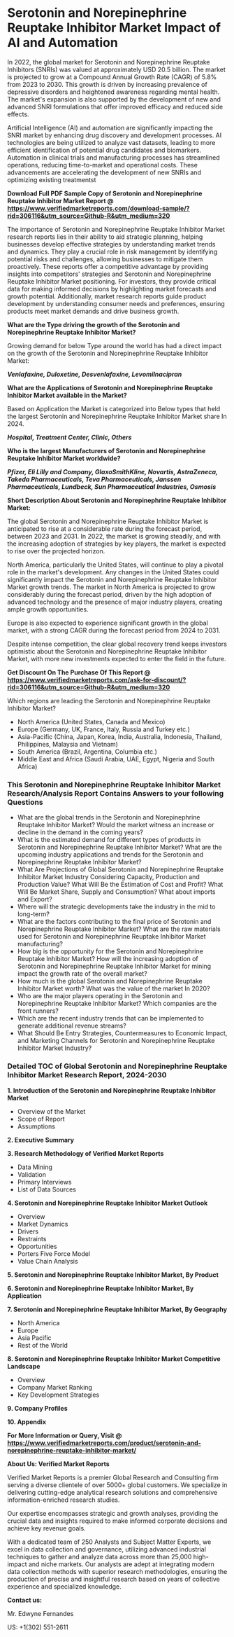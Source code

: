 <meta name="title" content="Global Serotonin and Norepinephrine Reuptake Inhibitor Market Impact of AI and Automation"><meta name="description" content="In 2022, the global market for Serotonin and Norepinephrine Reuptake Inhibitors (SNRIs) was valued at approximately USD 20.5 billion. The market is projected to grow a"><meta name="title" content="Serotonin and Norepinephrine Reuptake Inhibitor Market Size, Share, Scope, Trends, Growth, Opportunities, Analysis, Forecast"><h1>Serotonin and Norepinephrine Reuptake Inhibitor Market Impact of AI and Automation</h1><p>In 2022, the global market for Serotonin and Norepinephrine Reuptake Inhibitors (SNRIs) was valued at approximately USD 20.5 billion. The market is projected to grow at a Compound Annual Growth Rate (CAGR) of 5.8% from 2023 to 2030. This growth is driven by increasing prevalence of depressive disorders and heightened awareness regarding mental health. The market's expansion is also supported by the development of new and advanced SNRI formulations that offer improved efficacy and reduced side effects.</p><p>Artificial Intelligence (AI) and automation are significantly impacting the SNRI market by enhancing drug discovery and development processes. AI technologies are being utilized to analyze vast datasets, leading to more efficient identification of potential drug candidates and biomarkers. Automation in clinical trials and manufacturing processes has streamlined operations, reducing time-to-market and operational costs. These advancements are accelerating the development of new SNRIs and optimizing existing treatmentst</p><p id="" class=""><strong>Download Full PDF Sample Copy of Serotonin and Norepinephrine Reuptake Inhibitor Market Report @ <a href="https://www.verifiedmarketreports.com/download-sample/?rid=306116&utm_source=Github-R&utm_medium=320" target="_blank">https://www.verifiedmarketreports.com/download-sample/?rid=306116&utm_source=Github-R&utm_medium=320</a></strong></p><p>The importance of&nbsp;Serotonin and Norepinephrine Reuptake Inhibitor Market research reports lies in their ability to aid strategic planning, helping businesses develop effective strategies by understanding market trends and dynamics. They play a crucial role in risk management by identifying potential risks and challenges, allowing businesses to mitigate them proactively. These reports offer a competitive advantage by providing insights into competitors' strategies and Serotonin and Norepinephrine Reuptake Inhibitor Market positioning. For investors, they provide critical data for making informed decisions by highlighting market forecasts and growth potential. Additionally, market research reports guide product development by understanding consumer needs and preferences, ensuring products meet market demands and drive business growth.</p><p><strong>What are the&nbsp;Type driving the growth of the Serotonin and Norepinephrine Reuptake Inhibitor Market?</strong></p><p id="" class="">Growing demand for below Type around the world has had a direct impact on the growth of the Serotonin and Norepinephrine Reuptake Inhibitor Market:</p><em><strong>Venlafaxine, Duloxetine, Desvenlafaxine, Levomilnacipran</strong></em></p><strong>What are the&nbsp;Applications&nbsp;of Serotonin and Norepinephrine Reuptake Inhibitor Market available in the Market?</strong></p><p id="" class="">Based on Application the Market is categorized into Below types that held the largest Serotonin and Norepinephrine Reuptake Inhibitor Market share In 2024.</p><em><strong>Hospital, Treatment Center, Clinic, Others</strong></em></p><strong>Who is the largest Manufacturers of Serotonin and Norepinephrine Reuptake Inhibitor Market worldwide?</strong></p><p><em><strong>Pfizer, Eli Lilly and Company, GlaxoSmithKline, Novartis, AstraZeneca, Takeda Pharmaceuticals, Teva Pharmaceuticals, Janssen Pharmaceuticals, Lundbeck, Sun Pharmaceutical Industries, Osmosis</strong></em></p><p id="" class=""><strong>Short Description About Serotonin and Norepinephrine Reuptake Inhibitor Market:</strong></p><p>The global Serotonin and Norepinephrine Reuptake Inhibitor Market is anticipated to rise at a considerable rate during the forecast period, between 2023 and 2031. In 2022, the market is growing steadily, and with the increasing adoption of strategies by key players, the market is expected to rise over the projected horizon.</p><p>North America, particularly the United States, will continue to play a pivotal role in the market's development. Any changes in the United States could significantly impact the Serotonin and Norepinephrine Reuptake Inhibitor Market growth trends. The market in North America is projected to grow considerably during the forecast period, driven by the high adoption of advanced technology and the presence of major industry players, creating ample growth opportunities.</p><p>Europe is also expected to experience significant growth in the global market, with a strong CAGR during the forecast period from 2024 to 2031.</p><p>Despite intense competition, the clear global recovery trend keeps investors optimistic about the Serotonin and Norepinephrine Reuptake Inhibitor Market, with more new investments expected to enter the field in the future.</p><p id="" class=""><strong>Get Discount On The Purchase Of This Report @ <a href="https://www.verifiedmarketreports.com/ask-for-discount/?rid=306116&utm_source=Github-R&utm_medium=320" target="_blank">https://www.verifiedmarketreports.com/ask-for-discount/?rid=306116&utm_source=Github-R&utm_medium=320</a></strong></p>Which regions are leading the Serotonin and Norepinephrine Reuptake Inhibitor Market?</p><ul><li>North America (United States, Canada and Mexico)</li><li>Europe (Germany, UK, France, Italy, Russia and Turkey etc.)</li><li>Asia-Pacific (China, Japan, Korea, India, Australia, Indonesia, Thailand, Philippines, Malaysia and Vietnam)</li><li>South America (Brazil, Argentina, Columbia etc.)</li><li>Middle East and Africa (Saudi Arabia, UAE, Egypt, Nigeria and South Africa)</li></ul><h3 id="" class="">This Serotonin and Norepinephrine Reuptake Inhibitor Market Research/Analysis Report Contains Answers to your following Questions</h3><ul><li>What are the global trends in the Serotonin and Norepinephrine Reuptake Inhibitor Market? Would the market witness an increase or decline in the demand in the coming years?</li><li>What is the estimated demand for different types of products in Serotonin and Norepinephrine Reuptake Inhibitor Market? What are the upcoming industry applications and trends for the Serotonin and Norepinephrine Reuptake Inhibitor Market?</li><li>What Are Projections of Global Serotonin and Norepinephrine Reuptake Inhibitor Market Industry Considering Capacity, Production and Production Value? What Will Be the Estimation of Cost and Profit? What Will Be Market Share, Supply and Consumption? What about imports and Export?</li><li>Where will the strategic developments take the industry in the mid to long-term?</li><li>What are the factors contributing to the final price of Serotonin and Norepinephrine Reuptake Inhibitor Market? What are the raw materials used for Serotonin and Norepinephrine Reuptake Inhibitor Market manufacturing?</li><li>How big is the opportunity for the Serotonin and Norepinephrine Reuptake Inhibitor Market? How will the increasing adoption of Serotonin and Norepinephrine Reuptake Inhibitor Market for mining impact the growth rate of the overall market?</li><li>How much is the global Serotonin and Norepinephrine Reuptake Inhibitor Market worth? What was the value of the market In 2020?</li><li>Who are the major players operating in the Serotonin and Norepinephrine Reuptake Inhibitor Market? Which companies are the front runners?</li><li>Which are the recent industry trends that can be implemented to generate additional revenue streams?</li><li>What Should Be Entry Strategies, Countermeasures to Economic Impact, and Marketing Channels for Serotonin and Norepinephrine Reuptake Inhibitor Market Industry?</li></ul><h3 id="" class="">Detailed TOC of Global Serotonin and Norepinephrine Reuptake Inhibitor Market Research Report, 2024-2030</h3><p id="" class=""><strong>1. Introduction of the Serotonin and Norepinephrine Reuptake Inhibitor Market</strong></p><ul><li>Overview of the Market</li><li>Scope of Report</li><li>Assumptions</li></ul><p id="" class=""><strong>2. Executive Summary</strong></p><p id="" class=""><strong>3. Research Methodology of Verified Market Reports</strong></p><ul><li>Data Mining</li><li>Validation</li><li>Primary Interviews</li><li>List of Data Sources</li></ul><p id="" class=""><strong>4. Serotonin and Norepinephrine Reuptake Inhibitor Market Outlook</strong></p><ul><li>Overview</li><li>Market Dynamics</li><li>Drivers</li><li>Restraints</li><li>Opportunities</li><li>Porters Five Force Model</li><li>Value Chain Analysis</li></ul><p id="" class=""><strong>5. Serotonin and Norepinephrine Reuptake Inhibitor Market, By Product</strong></p><p id="" class=""><strong>6. Serotonin and Norepinephrine Reuptake Inhibitor Market, By Application</strong></p><p id="" class=""><strong>7. Serotonin and Norepinephrine Reuptake Inhibitor Market, By Geography</strong></p><ul><li>North America</li><li>Europe</li><li>Asia Pacific</li><li>Rest of the World</li></ul><p id="" class=""><strong>8. Serotonin and Norepinephrine Reuptake Inhibitor Market Competitive Landscape</strong></p><ul><li>Overview</li><li>Company Market Ranking</li><li>Key Development Strategies</li></ul><p id="" class=""><strong>9. Company Profiles</strong></p><p id="" class=""><strong>10. Appendix</strong></p><p id="" class=""><strong>For More Information or Query, Visit @ <a href="https://www.verifiedmarketreports.com/product/serotonin-and-norepinephrine-reuptake-inhibitor-market/" target="_blank">https://www.verifiedmarketreports.com/product/serotonin-and-norepinephrine-reuptake-inhibitor-market/</a></strong></p><p id="" class=""><strong>About Us: Verified Market Reports</strong></p><p id="" class="">Verified Market Reports is a premier Global Research and Consulting firm serving a diverse clientele of over 5000+ global customers. We specialize in delivering cutting-edge analytical research solutions and comprehensive information-enriched research studies.</p><p id="" class="">Our expertise encompasses strategic and growth analyses, providing the crucial data and insights required to make informed corporate decisions and achieve key revenue goals.</p><p id="" class="">With a dedicated team of 250 Analysts and Subject Matter Experts, we excel in data collection and governance, utilizing advanced industrial techniques to gather and analyze data across more than 25,000 high-impact and niche markets. Our analysts are adept at integrating modern data collection methods with superior research methodologies, ensuring the production of precise and insightful research based on years of collective experience and specialized knowledge.</p><p id="" class=""><strong>Contact us:</strong></p><p id="" class="">Mr. Edwyne Fernandes</p><p id="" class="">US: +1(302) 551-2611</p>